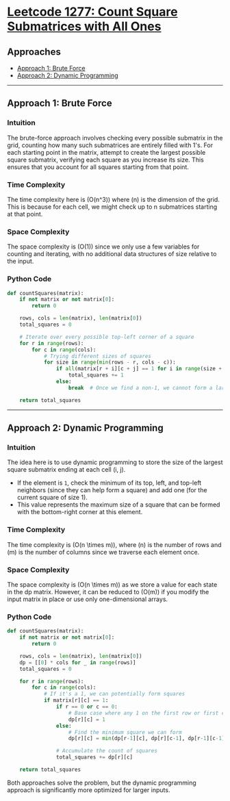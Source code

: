 # [Leetcode 1277: Count Square Submatrices with All Ones](https://leetcode.com/problems/count-square-submatrices-with-all-ones/)

## Approaches

- [Approach 1: Brute Force](#approach-1-brute-force)
- [Approach 2: Dynamic Programming](#approach-2-dynamic-programming)

---

## Approach 1: Brute Force

### Intuition

The brute-force approach involves checking every possible submatrix in the grid, counting how many such submatrices are entirely filled with 1's. For each starting point in the matrix, attempt to create the largest possible square submatrix, verifying each square as you increase its size. This ensures that you account for all squares starting from that point.

### Time Complexity

The time complexity here is \(O(n^3)\) where \(n\) is the dimension of the grid. This is because for each cell, we might check up to n submatrices starting at that point.

### Space Complexity

The space complexity is \(O(1)\) since we only use a few variables for counting and iterating, with no additional data structures of size relative to the input.

### Python Code

```python
def countSquares(matrix):
    if not matrix or not matrix[0]:
        return 0

    rows, cols = len(matrix), len(matrix[0])
    total_squares = 0

    # Iterate over every possible top-left corner of a square
    for r in range(rows):
        for c in range(cols):
            # Trying different sizes of squares
            for size in range(min(rows - r, cols - c)):
                if all(matrix[r + i][c + j] == 1 for i in range(size + 1) for j in range(size + 1)):
                    total_squares += 1
                else:
                    break  # Once we find a non-1, we cannot form a larger square

    return total_squares
```

---

## Approach 2: Dynamic Programming

### Intuition

The idea here is to use dynamic programming to store the size of the largest square submatrix ending at each cell (i, j). 

- If the element is `1`, check the minimum of its top, left, and top-left neighbors (since they can help form a square) and add one (for the current square of size 1). 
- This value represents the maximum size of a square that can be formed with the bottom-right corner at this element.

### Time Complexity

The time complexity is \(O(n \times m)\), where \(n\) is the number of rows and \(m\) is the number of columns since we traverse each element once.

### Space Complexity

The space complexity is \(O(n \times m)\) as we store a value for each state in the dp matrix. However, it can be reduced to \(O(m)\) if you modify the input matrix in place or use only one-dimensional arrays.

### Python Code

```python
def countSquares(matrix):
    if not matrix or not matrix[0]:
        return 0

    rows, cols = len(matrix), len(matrix[0])
    dp = [[0] * cols for _ in range(rows)]
    total_squares = 0

    for r in range(rows):
        for c in range(cols):
            # If it's a 1, we can potentially form squares
            if matrix[r][c] == 1:
                if r == 0 or c == 0:
                    # Base case where any 1 on the first row or first column can only form a 1x1 square
                    dp[r][c] = 1
                else:
                    # Find the minimum square we can form
                    dp[r][c] = min(dp[r-1][c], dp[r][c-1], dp[r-1][c-1]) + 1

                # Accumulate the count of squares
                total_squares += dp[r][c]

    return total_squares
```

Both approaches solve the problem, but the dynamic programming approach is significantly more optimized for larger inputs.

